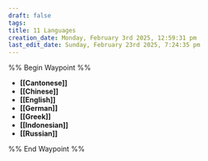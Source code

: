 ```yaml
---
draft: false
tags: 
title: 11 Languages
creation_date: Monday, February 3rd 2025, 12:59:31 pm
last_edit_date: Sunday, February 23rd 2025, 7:24:35 pm
---
```


%% Begin Waypoint %%

- **[[Cantonese]]**
- **[[Chinese]]**
- **[[English]]**
- **[[German]]**
- **[[Greek]]**
- **[[Indonesian]]**
- **[[Russian]]**

%% End Waypoint %%
